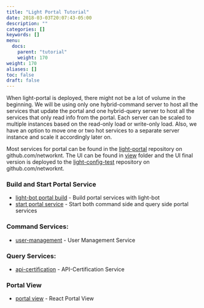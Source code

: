 ```yaml
---
title: "Light Portal Tutorial"
date: 2018-03-03T20:07:43-05:00
description: ""
categories: []
keywords: []
menu:
  docs:
    parent: "tutorial"
    weight: 170
weight: 170
aliases: []
toc: false
draft: false
---
```


When light-portal is deployed, there might not be a lot of volume in the beginning. We will be using only one hybrid-command server to host all the services that update the portal and one hybrid-query server to host all the services that only read info from the portal. Each server can be scaled to multiple instances based on the read-only load or write-only load. Also, we have an option to move one or two hot services to a separate server instance and scale it accordingly later on.

Most services for portal can be found in the [light-portal][] repository on github.com/networknt. The UI can be found in [view][] folder and the UI final version is deployed to the [light-config-test][] repository on github.com/networknt.


### Build and Start Portal Service

* [light-bot portal build][] - Build portal services with light-bot
* [start portal service][] - Start both command side and query side portal services

### Command Services:

* [user-management][] - User Management Service

### Query Services: 

* [api-certification][] - API-Certification Service

### Portal View 

* [portal view][] - React Portal View


[light-portal]: https://github.com/networknt/light-portal
[api-certification]: /tutorial/portal/api-certification/
[user-management]: /tutorial/portal/user-management/
[light-bot portal build]: /tutorial/bot/light-portal-local/
[start portal service]: /tutorial/portal/start-portal-service/
[view]: https://github.com/networknt/light-portal/tree/master/view
[light-config-test]: https://github.com/networknt/light-config-test/tree/master/light-router/light-portal/lightapi
[portal view]: /tutorial/portal/view/
